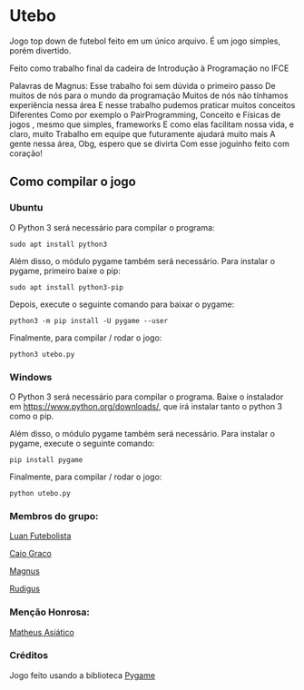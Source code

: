 # Utebo

Jogo top down de futebol feito em um único arquivo. É um jogo simples, porém divertido.

Feito como trabalho final da cadeira de Introdução à Programação no IFCE

Palavras de Magnus:
Esse trabalho foi sem dúvida o primeiro passo
De muitos de nós para o mundo da programação
Muitos de nós não tínhamos experiência nessa área
E nesse trabalho pudemos praticar muitos conceitos
Diferentes
Como por exemplo o PairProgramming, Conceito e
Físicas de jogos , mesmo que simples, frameworks
E como elas facilitam nossa vida, e claro, muito
Trabalho em equipe que futuramente ajudará muito mais
A gente nessa área, Obg, espero que se divirta 
Com esse joguinho feito com coração!

## Como compilar o jogo

### Ubuntu
O Python 3 será necessário para compilar o programa:
```shell
sudo apt install python3
```
Além disso, o módulo pygame também será necessário. Para instalar o pygame, primeiro baixe o pip:
```shell
sudo apt install python3-pip
```
Depois, execute o seguinte comando para baixar o pygame:
```shell
python3 -m pip install -U pygame --user
```
Finalmente, para compilar / rodar o jogo:
```shell
python3 utebo.py
```

### Windows
O Python 3 será necessário para compilar o programa. Baixe o instalador em https://www.python.org/downloads/, que irá instalar tanto o python 3 como o pip.

Além disso, o módulo pygame também será necessário. Para instalar o pygame, execute o seguinte comando:
```shell
pip install pygame
```
Finalmente, para compilar / rodar o jogo:
```shell
python utebo.py
```

### Membros do grupo:

[Luan Futebolista](https://github.com/jose-luan19)

[Caio Graco](https://github.com/caio11pessoa)

[Magnus](https://github.com/MagnoCarta)

[Rudigus](https://github.com/Rudigus)

### Menção Honrosa:

[Matheus Asiático](https://github.com/matheusb432)

### Créditos

Jogo feito usando a biblioteca [Pygame](https://www.pygame.org/news)
